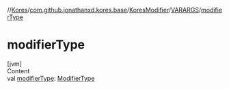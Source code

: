 //[Kores](../../../index.md)/[com.github.jonathanxd.kores.base](../../index.md)/[KoresModifier](../index.md)/[VARARGS](index.md)/[modifierType](modifier-type.md)



# modifierType  
[jvm]  
Content  
val [modifierType](modifier-type.md): [ModifierType](../../-modifier-type/index.md)  




